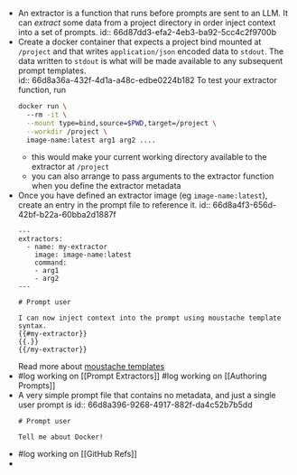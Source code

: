 - An extractor is a function that runs before prompts are sent to an LLM.  It can _extract_ some data from a project directory in order inject context into a set of prompts.
  id:: 66d87dd3-efa2-4eb3-ba92-5cc4c2f9700b
- Create a docker container that expects a project bind mounted at `/project` and that writes `application/json` encoded data to `stdout`.  The data written to `stdout` is what will be made available to any subsequent prompt templates.  
  id:: 66d8a36a-432f-4d1a-a48c-edbe0224b182
  To test your extractor function, run
  ```sh
  docker run \ 
    --rm -it \
    --mount type=bind,source=$PWD,target=/project \
    --workdir /project \
    image-name:latest arg1 arg2 ....
  ```
	- this would make your current working directory available to the extractor at `/project`
	- you can also arrange to pass arguments to the extractor function when you define the extractor metadata
- Once you have defined an extractor image (eg `image-name:latest`), create an entry in the prompt file to reference it.
  id:: 66d8a4f3-656d-42bf-b22a-60bba2d1887f
  ```
  ---
  extractors:
    - name: my-extractor
      image: image-name:latest
      command:
      - arg1
      - arg2
  ---
  
  # Prompt user
  
  I can now inject context into the prompt using moustache template syntax.
  {{#my-extractor}}
  {{.}}
  {{/my-extractor}}
  ```
  Read more about [moustache templates](https://mustache.github.io/mustache.5.html)
- #log working on [[Prompt Extractors]]
  #log working on [[Authoring Prompts]]
- A very simple prompt file that contains no metadata, and just a single user prompt is
  id:: 66d8a396-9268-4917-882f-da4c52b7b5dd
  ```
  # Prompt user
  
  Tell me about Docker!
  ```
- #log working on [[GitHub Refs]]
-